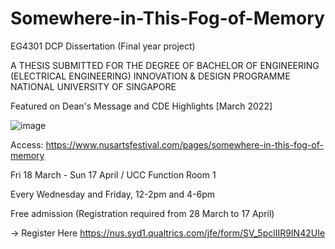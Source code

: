 # Somewhere-in-This-Fog-of-Memory

EG4301 DCP Dissertation (Final year project)

A THESIS SUBMITTED FOR THE DEGREE OF BACHELOR OF ENGINEERING (ELECTRICAL ENGINEERING) INNOVATION &amp; DESIGN PROGRAMME NATIONAL UNIVERSITY OF SINGAPORE

Featured on Dean's Message and CDE Highlights [March 2022]

![image](https://user-images.githubusercontent.com/71874189/161190554-7636ebcf-49de-432e-beba-95020568d2ce.png)

Access:
https://www.nusartsfestival.com/pages/somewhere-in-this-fog-of-memory

Fri 18 March - Sun 17 April / UCC Function Room 1

Every Wednesday and Friday, 12-2pm and 4-6pm

Free admission (Registration required from 28 March to 17 April)

→ Register Here
https://nus.syd1.qualtrics.com/jfe/form/SV_5pclIIR9IN42UIe
